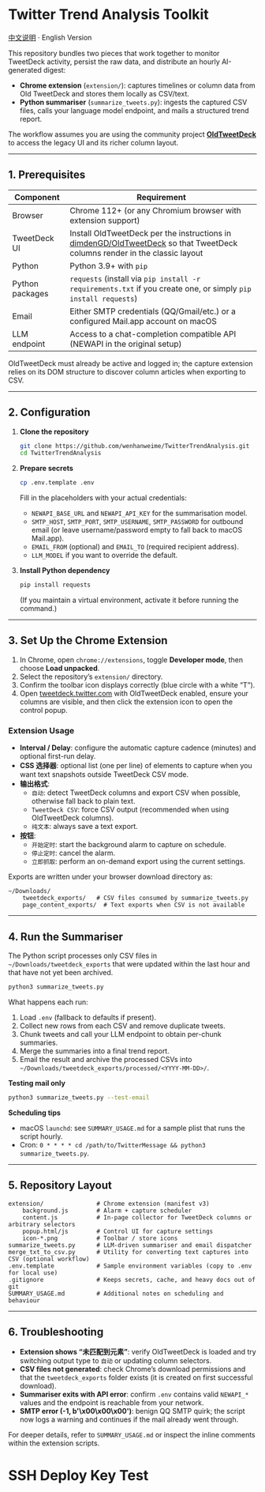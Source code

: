 # Twitter Trend Analysis Toolkit

[中文说明](README_CN.md) · English Version

This repository bundles two pieces that work together to monitor TweetDeck activity, persist the raw data, and distribute an hourly AI-generated digest:

- **Chrome extension** (`extension/`): captures timelines or column data from Old TweetDeck and stores them locally as CSV/text.
- **Python summariser** (`summarize_tweets.py`): ingests the captured CSV files, calls your language model endpoint, and mails a structured trend report.

The workflow assumes you are using the community project **[OldTweetDeck](https://github.com/dimdenGD/OldTweetDeck)** to access the legacy UI and its richer column layout.

---

## 1. Prerequisites

| Component | Requirement |
| --- | --- |
| Browser | Chrome 112+ (or any Chromium browser with extension support) |
| TweetDeck UI | Install OldTweetDeck per the instructions in [dimdenGD/OldTweetDeck](https://github.com/dimdenGD/OldTweetDeck) so that TweetDeck columns render in the classic layout |
| Python | Python 3.9+ with `pip` |
| Python packages | `requests` (install via `pip install -r requirements.txt` if you create one, or simply `pip install requests`) |
| Email | Either SMTP credentials (QQ/Gmail/etc.) or a configured Mail.app account on macOS |
| LLM endpoint | Access to a chat-completion compatible API (NEWAPI in the original setup) |

OldTweetDeck must already be active and logged in; the capture extension relies on its DOM structure to discover column articles when exporting to CSV.

---

## 2. Configuration

1. **Clone the repository**
   ```bash
   git clone https://github.com/wenhanweime/TwitterTrendAnalysis.git
   cd TwitterTrendAnalysis
   ```

2. **Prepare secrets**
   ```bash
   cp .env.template .env
   ```
   Fill in the placeholders with your actual credentials:
   - `NEWAPI_BASE_URL` and `NEWAPI_API_KEY` for the summarisation model.
   - `SMTP_HOST`, `SMTP_PORT`, `SMTP_USERNAME`, `SMTP_PASSWORD` for outbound email (or leave username/password empty to fall back to macOS Mail.app).
   - `EMAIL_FROM` (optional) and `EMAIL_TO` (required recipient address).
   - `LLM_MODEL` if you want to override the default.

3. **Install Python dependency**
   ```bash
   pip install requests
   ```
   (If you maintain a virtual environment, activate it before running the command.)

---

## 3. Set Up the Chrome Extension

1. In Chrome, open `chrome://extensions`, toggle **Developer mode**, then choose **Load unpacked**.
2. Select the repository’s `extension/` directory.
3. Confirm the toolbar icon displays correctly (blue circle with a white “T”).
4. Open [tweetdeck.twitter.com](https://tweetdeck.twitter.com/) with OldTweetDeck enabled, ensure your columns are visible, and then click the extension icon to open the control popup.

### Extension Usage

- **Interval / Delay**: configure the automatic capture cadence (minutes) and optional first-run delay.
- **CSS 选择器**: optional list (one per line) of elements to capture when you want text snapshots outside TweetDeck CSV mode.
- **输出格式**:
  - `自动`: detect TweetDeck columns and export CSV when possible, otherwise fall back to plain text.
  - `TweetDeck CSV`: force CSV output (recommended when using OldTweetDeck columns).
  - `纯文本`: always save a text export.
- **按钮**:
  - `开始定时`: start the background alarm to capture on schedule.
  - `停止定时`: cancel the alarm.
  - `立即抓取`: perform an on-demand export using the current settings.

Exports are written under your browser download directory as:

```
~/Downloads/
    tweetdeck_exports/   # CSV files consumed by summarize_tweets.py
    page_content_exports/  # Text exports when CSV is not available
```

---

## 4. Run the Summariser

The Python script processes only CSV files in `~/Downloads/tweetdeck_exports` that were updated within the last hour and that have not yet been archived.

```bash
python3 summarize_tweets.py
```

What happens each run:

1. Load `.env` (fallback to defaults if present).
2. Collect new rows from each CSV and remove duplicate tweets.
3. Chunk tweets and call your LLM endpoint to obtain per-chunk summaries.
4. Merge the summaries into a final trend report.
5. Email the result and archive the processed CSVs into `~/Downloads/tweetdeck_exports/processed/<YYYY-MM-DD>/`.

**Testing mail only**
```bash
python3 summarize_tweets.py --test-email
```

**Scheduling tips**
- macOS `launchd`: see `SUMMARY_USAGE.md` for a sample plist that runs the script hourly.
- Cron: `0 * * * * cd /path/to/TwitterMessage && python3 summarize_tweets.py`.

---

## 5. Repository Layout

```
extension/               # Chrome extension (manifest v3)
    background.js        # Alarm + capture scheduler
    content.js           # In-page collector for TweetDeck columns or arbitrary selectors
    popup.html/js        # Control UI for capture settings
    icon-*.png           # Toolbar / store icons
summarize_tweets.py      # LLM-driven summariser and email dispatcher
merge_txt_to_csv.py      # Utility for converting text captures into CSV (optional workflow)
.env.template            # Sample environment variables (copy to .env for local use)
.gitignore               # Keeps secrets, cache, and heavy docs out of git
SUMMARY_USAGE.md         # Additional notes on scheduling and behaviour
```

---

## 6. Troubleshooting

- **Extension shows “未匹配到元素”**: verify OldTweetDeck is loaded and try switching output type to `自动` or updating column selectors.
- **CSV files not generated**: check Chrome’s download permissions and that the `tweetdeck_exports` folder exists (it is created on first successful download).
- **Summariser exits with API error**: confirm `.env` contains valid `NEWAPI_*` values and the endpoint is reachable from your network.
- **SMTP error (-1, b'\x00\x00\x00')**: benign QQ SMTP quirk; the script now logs a warning and continues if the mail already went through.

For deeper details, refer to `SUMMARY_USAGE.md` or inspect the inline comments within the extension scripts.
# SSH Deploy Key Test
